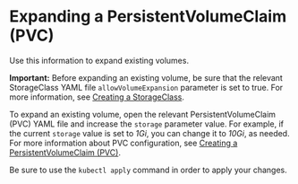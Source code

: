 # Expanding a PersistentVolumeClaim (PVC)

Use this information to expand existing volumes.

**Important:** Before expanding an existing volume, be sure that the relevant StorageClass YAML file `allowVolumeExpansion` parameter is set to true. For more information, see [Creating a StorageClass](creating_volumestorageclass.md).

To expand an existing volume, open the relevant PersistentVolumeClaim (PVC) YAML file and increase the `storage` parameter value. For example, if the current `storage` value is set to _1Gi_, you can change it to _10Gi_, as needed. For more information about PVC configuration, see [Creating a PersistentVolumeClaim (PVC)](creating_pvc.md).

Be sure to use the `kubectl apply` command in order to apply your changes.


